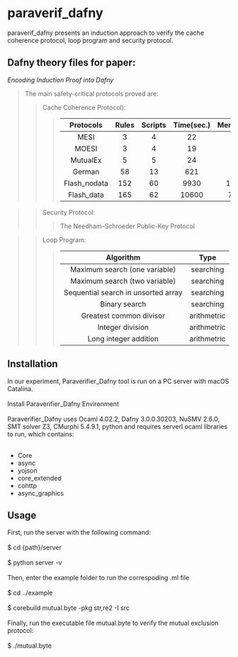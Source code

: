 paraverif_dafny
====
paraverif_dafny presents an induction approach to verify the cache coherence protocol, loop program and security protocol.<br>

Dafny theory files for paper:<br>
---
*Encoding Induction Proof into Dafny*<br>
>The main safety-critical protocols proved are:<br>
>>Cache Coherence Protocol):<br>
>>>|Protocols|Rules|Scripts|Time(sec.)|Memory(KB)|
>>>|:---:|:---:|:---:|:---:|:---:|
>>>|MESI|3|4|22|87|
>>>|MOESI|3|4|19|59|
>>>|MutualEx|5|5|24|59|
>>>German|58|13|621|2433|
>>>Flash_nodata|152|60|9930|109660|
>>>Flash_data|165|62|10600|71276|

>>Security Protocol:<br>
>>>The Needham–Schroeder Public-Key Protocol<br>

>>Loop Program:<br>
>>>|Algorithm|Type|
>>>|:---:|:---:|
>>>|Maximum search (one variable)| searching|
>>>|Maximum search (two variable)| searching|
>>>|Sequential search in unsorted array| searching|
>>>|Binary search|searching
>>>|Greatest common divisor|arithmetric|
>>>|Integer division|arithmetric|
>>>|Long integer addition|arithmetric|

Installation<br>
---
In our experiment, Paraverifier_Dafny tool is run on a PC server with macOS Catalina.<br><br>
Install Paraverifier_Dafny Environment<br><br>
Paraverifier_Dafny uses Ocaml 4.02.2, Dafny 3.0.0.30203, NuSMV 2.6.0, SMT solver Z3, CMurphi 5.4.9.1, python and requires serverl ocaml libraries to run, which contains:<br><br>
  * Core<br>
  * async<br>
  * yojson<br>
  * core_extended<br>
  * cohttp<br>
  * async_graphics<br>

Usage<br>
---
First, run the server with the following command:<br><br>
$ cd {path}/server<br><br>
$ python server -v <br><br>
Then, enter the example folder to run the correspoding .ml file<br><br>
$ cd ../example<br><br>
$ corebuild mutual.byte -pkg str,re2 -I src <br><br>
Finally, run the executable file mutual.byte to verify the mutual exclusion protocol:<br><br>
$ ./mutual.byte <br><br>
